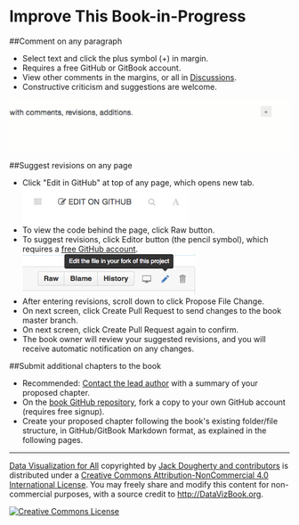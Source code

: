 # Improve This Book-in-Progress

##Comment on any paragraph
- Select text and click the plus symbol (+) in margin.
- Requires a free GitHub or GitBook account.
- View other comments in the margins, or all in [Discussions](https://www.gitbook.com/book/jackdougherty/datavizbook/discussions).
- Constructive criticism and suggestions are welcome.

![](GitBook-comments-2016-02.gif)

##Suggest revisions on any page
- Click "Edit in GitHub" at top of any page, which opens new tab.
    ![](GitBook-edit-on-github.png)
- To view the code behind the page, click Raw button.
- To suggest revisions, click Editor button (the pencil symbol), which requires a [free GitHub account](http://github.com).
    ![](GitHub-edit-file.png)
- After entering revisions, scroll down to click Propose File Change.
- On next screen, click Create Pull Request to send changes to the book master branch.
- On next screen, click Create Pull Request again to confirm.
- The book owner will review your suggested revisions, and you will receive automatic notification on any changes.

##Submit additional chapters to the book
- Recommended: [Contact the lead author](introduction/who.md) with a summary of your proposed chapter.
- On the [book GitHub repository](https://github.com/JackDougherty/datavizbook), fork a copy to your own GitHub account (requires free signup).
- Create your proposed chapter following the book's existing folder/file structure, in GitHub/GitBook Markdown format, as explained in the following pages.

---
[Data Visualization for All](http://datavizbook.org)
copyrighted by [Jack Dougherty and contributors](introduction/who.md)
is distributed under a [Creative Commons Attribution-NonCommercial 4.0 International License](http://creativecommons.org/licenses/by-nc/4.0).
You may freely share and modify this content for non-commercial purposes, with a source credit to http://DataVizBook.org.

<a rel="license" href="http://creativecommons.org/licenses/by-nc/4.0/"><img alt="Creative Commons License" style="border-width:0" src="https://i.creativecommons.org/l/by-nc/4.0/88x31.png" /></a>
